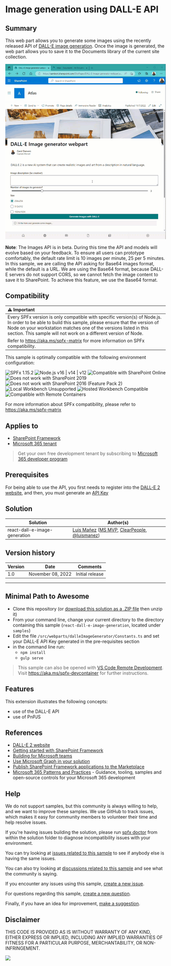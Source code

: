 # Image generation using DALL-E API

## Summary

This web part allows you to generate some images using the recently released API of [DALL-E image generation](https://openai.com/dall-e-2/). Once the image is generated, the web part allows you to save it to the Documents library of the current site collection.

![./assets/react-dall-e-image-generation.gif](./assets/react-dall-e-image-generation.gif)

__Note__: The Images API is in beta. During this time the API and models will evolve based on your feedback. To ensure all users can prototype comfortably, the default rate limit is 10 images per minute, 25 per 5 minutes.
In this sample, we are calling the API asking for Base64 images format, while the default is a URL. We are using the Base64 format, because DALL-E servers do not support CORS, so we cannot fetch the image content to save it to SharePoint. To achieve this feature, we use the Base64 format.

## Compatibility

| :warning: Important          |
|:---------------------------|
| Every SPFx version is only compatible with specific version(s) of Node.js. In order to be able to build this sample, please ensure that the version of Node on your workstation matches one of the versions listed in this section. This sample will not work on a different version of Node.|
|Refer to <https://aka.ms/spfx-matrix> for more information on SPFx compatibility.   |

This sample is optimally compatible with the following environment configuration:

![SPFx 1.15.2](https://img.shields.io/badge/SPFx-1.15.2-green.svg)
![Node.js v16 | v14 | v12](https://img.shields.io/badge/Node.js-v16%20%7C%20v14%20%7C%20v12-green.svg)
![Compatible with SharePoint Online](https://img.shields.io/badge/SharePoint%20Online-Compatible-green.svg)
![Does not work with SharePoint 2019](https://img.shields.io/badge/SharePoint%20Server%202019-Incompatible-red.svg "SharePoint Server 2019 requires SPFx 1.4.1 or lower")
![Does not work with SharePoint 2016 (Feature Pack 2)](https://img.shields.io/badge/SharePoint%20Server%202016%20(Feature%20Pack%202)-Incompatible-red.svg "SharePoint Server 2016 Feature Pack 2 requires SPFx 1.1")
![Local Workbench Unsupported](https://img.shields.io/badge/Local%20Workbench-Unsupported-red.svg "Local workbench is no longer available as of SPFx 1.13 and above")
![Hosted Workbench Compatible](https://img.shields.io/badge/Hosted%20Workbench-Compatible-green.svg)
![Compatible with Remote Containers](https://img.shields.io/badge/Remote%20Containers-Compatible-green.svg)

For more information about SPFx compatibility, please refer to <https://aka.ms/spfx-matrix>

## Applies to

* [SharePoint Framework](https://learn.microsoft.com/sharepoint/dev/spfx/sharepoint-framework-overview)
* [Microsoft 365 tenant](https://learn.microsoft.com/sharepoint/dev/spfx/set-up-your-development-environment)

> Get your own free development tenant by subscribing to [Microsoft 365 developer program](http://aka.ms/m365devprogram)

## Prerequisites

For being able to use the API, you first needs to register into the [DALL-E 2 website](https://labs.openai.com/auth/signup), and then, you must generate an [API Key](https://beta.openai.com/account/api-keys)

## Solution

| Solution    | Author(s)                                               |
| ----------- | ------------------------------------------------------- |
| react-dall-e-image-generation | [Luis Mañez](https://github.com/luismanez) ([MS MVP](https://mvp.microsoft.com/en-us/PublicProfile/5002617), [ClearPeople](https://www.clearpeople.com), [@luismanez](https://twitter.com/luismanez)) |

## Version history

| Version | Date             | Comments        |
| ------- | ---------------- | --------------- |
| 1.0     | November 08, 2022 | Initial release |

---

## Minimal Path to Awesome

* Clone this repository (or [download this solution as a .ZIP file](https://pnp.github.io/download-partial/?url=https://github.com/pnp/sp-dev-fx-webparts/tree/main/samples/react-dall-e-image-generation) then unzip it)
* From your command line, change your current directory to the directory containing this sample (`react-dall-e-image-generation`, located under `samples`)
* Edit the file `/src/webparts/dalleImageGenerator/Constants.ts` and set your DALL-E API Key generated in the pre-requisites section
* in the command line run:
  * `npm install`
  * `gulp serve`

> This sample can also be opened with [VS Code Remote Development](https://code.visualstudio.com/docs/remote/remote-overview). Visit <https://aka.ms/spfx-devcontainer> for further instructions.


## Features

This extension illustrates the following concepts:

- use of the DALL-E API
- use of PnPJS

## References

- [DALL-E 2 website](https://labs.openai.com/auth/signup)
- [Getting started with SharePoint Framework](https://docs.microsoft.com/en-us/sharepoint/dev/spfx/set-up-your-developer-tenant)
- [Building for Microsoft teams](https://docs.microsoft.com/en-us/sharepoint/dev/spfx/build-for-teams-overview)
- [Use Microsoft Graph in your solution](https://docs.microsoft.com/en-us/sharepoint/dev/spfx/web-parts/get-started/using-microsoft-graph-apis)
- [Publish SharePoint Framework applications to the Marketplace](https://docs.microsoft.com/en-us/sharepoint/dev/spfx/publish-to-marketplace-overview)
- [Microsoft 365 Patterns and Practices](https://aka.ms/m365pnp) - Guidance, tooling, samples and open-source controls for your Microsoft 365 development

## Help

We do not support samples, but this community is always willing to help, and we want to improve these samples. We use GitHub to track issues, which makes it easy for  community members to volunteer their time and help resolve issues.

If you're having issues building the solution, please run [spfx doctor](https://pnp.github.io/cli-microsoft365/cmd/spfx/spfx-doctor/) from within the solution folder to diagnose incompatibility issues with your environment.

You can try looking at [issues related to this sample](https://github.com/pnp/sp-dev-fx-webparts/issues?q=label%3A%22sample%3A%20react-dall-e-image-generation%22) to see if anybody else is having the same issues.

You can also try looking at [discussions related to this sample](https://github.com/pnp/sp-dev-fx-webparts/discussions?discussions_q=react-dall-e-image-generation) and see what the community is saying.

If you encounter any issues using this sample, [create a new issue](https://github.com/pnp/sp-dev-fx-webparts/issues/new?assignees=&labels=Needs%3A+Triage+%3Amag%3A%2Ctype%3Abug-suspected%2Csample%3A%20react-dall-e-image-generation&template=bug-report.yml&sample=react-dall-e-image-generation&authors=@luismanez&title=react-dall-e-image-generation%20-%20).

For questions regarding this sample, [create a new question](https://github.com/pnp/sp-dev-fx-webparts/issues/new?assignees=&labels=Needs%3A+Triage+%3Amag%3A%2Ctype%3Aquestion%2Csample%3A%20react-dall-e-image-generation&template=question.yml&sample=react-dall-e-image-generation&authors=@luismanez&title=react-dall-e-image-generation%20-%20).

Finally, if you have an idea for improvement, [make a suggestion](https://github.com/pnp/sp-dev-fx-webparts/issues/new?assignees=&labels=Needs%3A+Triage+%3Amag%3A%2Ctype%3Aenhancement%2Csample%3A%20react-dall-e-image-generation&template=suggestion.yml&sample=react-dall-e-image-generation&authors=@luismanez&title=react-dall-e-image-generation%20-%20).

## Disclaimer

THIS CODE IS PROVIDED AS IS WITHOUT WARRANTY OF ANY KIND, EITHER EXPRESS OR IMPLIED, INCLUDING ANY IMPLIED WARRANTIES OF FITNESS FOR A PARTICULAR PURPOSE, MERCHANTABILITY, OR NON-INFRINGEMENT.

<img src="https://pnptelemetry.azurewebsites.net/sp-dev-fx-webparts/samples/react-dall-e-image-generation" />
